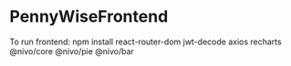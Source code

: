 # PennyWiseFrontend

To run frontend: 
npm install react-router-dom jwt-decode axios recharts @nivo/core @nivo/pie @nivo/bar
